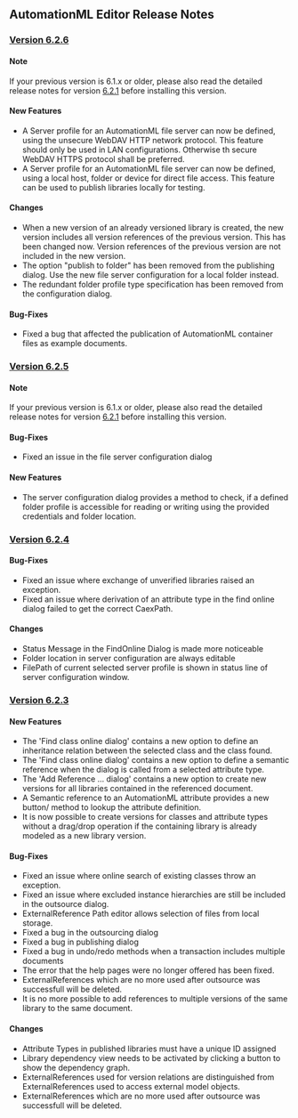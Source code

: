 ﻿
## AutomationML Editor Release Notes

### [Version 6.2.6](https://github.com/AutomationML/AutomationMLEditor/releases/tag/v6.2.6) 

#### Note
If your previous version is 6.1.x or older, please also read the detailed release notes for version [6.2.1](https://github.com/AutomationML/AutomationMLEditor/releases/tag/v6.2.1) before installing this version.

#### New Features
- A Server profile for an AutomationML file server can now be defined, using the unsecure WebDAV HTTP network protocol. This feature should only be used in LAN configurations. Otherwise th secure WebDAV HTTPS protocol shall be preferred.
- A Server profile for an AutomationML file server can now be defined, using a local host, folder or device for direct file access. This feature can be used to publish libraries locally for testing.

#### Changes
- When a new version of an already versioned library is created, the new version includes all version references of the previous version. This has been changed now. Version references of the previous version are not included in the new version. 
- The option "publish to folder" has been removed from the publishing dialog. Use the new file server configuration for a local folder instead.
- The redundant folder profile type specification has been removed from the configuration dialog.
 
#### Bug-Fixes
- Fixed a bug that affected the publication of AutomationML container files as example documents.


### [Version 6.2.5](https://github.com/AutomationML/AutomationMLEditor/releases/tag/v6.2.5) 

#### Note
If your previous version is 6.1.x or older, please also read the detailed release notes for version [6.2.1](https://github.com/AutomationML/AutomationMLEditor/releases/tag/v6.2.1) before installing this version.

#### Bug-Fixes
- Fixed an issue in the file server configuration dialog

#### New Features
- The server configuration dialog provides a method to check, if a defined folder profile is accessible for reading or writing using the provided credentials and folder location.

### [Version 6.2.4](https://github.com/AutomationML/AutomationMLEditor/releases/tag/v6.2.4) 

#### Bug-Fixes
- Fixed an issue where exchange of unverified libraries raised an exception.
- Fixed an issue where derivation of an attribute type in the find online dialog failed to get the correct CaexPath.

#### Changes
- Status Message in the FindOnline Dialog is made more noticeable
- Folder location in server configuration are always editable
- FilePath of current selected server profile is shown in status line of server configuration window.

### [Version 6.2.3](https://github.com/AutomationML/AutomationMLEditor/releases/tag/v6.2.3) 

#### New Features
- The 'Find class online dialog' contains a new option to define an inheritance relation between the selected class and the class found.
- The 'Find class online dialog' contains a new option to define a semantic reference when the dialog is called from a selected attribute type.
- The 'Add Reference ... dialog' contains a new option to create new versions for all libraries contained in the referenced document.
- A Semantic reference to an AutomationML attribute provides a new button/ method to lookup the attribute definition.
- It is now possible to create versions for classes and attribute types without a drag/drop operation if the containing library is already modeled as a new library version.

#### Bug-Fixes
- Fixed an issue where online search of existing classes throw an exception.
- Fixed an issue where excluded instance hierarchies are still be included in the outsource dialog.
- ExternalReference Path editor allows selection of files from local storage.
- Fixed a bug in the outsourcing dialog
- Fixed a bug in publishing dialog
- Fixed a bug in undo/redo methods when a transaction includes multiple documents
- The error that the help pages were no longer offered has been fixed.
- ExternalReferences which are no more used after outsource was successfull will be deleted.
- It is no more possible to add references to multiple versions of the same library to the same document.

#### Changes
- Attribute Types in published libraries must have a unique ID assigned
- Library dependency view needs to be activated by clicking a button to show the dependency graph.
- ExternalReferences used for version relations are distinguished from ExternalReferences used to access external model objects.
- ExternalReferences which are no more used after outsource was successfull will be deleted.
